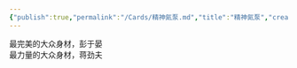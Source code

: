 ```yaml
---
{"publish":true,"permalink":"/Cards/精神氮泵.md","title":"精神氮泵","created":"2022-12-03","modified":"2023-03-14","cssclasses":""}
---
```



最完美的大众身材，彭于晏  
最力量的大众身材，蒋劲夫